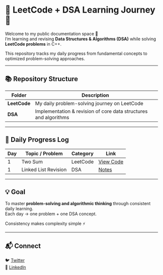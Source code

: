 # 🧠 LeetCode + DSA Learning Journey 🚀

Welcome to my public documentation space 👋  
I’m learning and revising **Data Structures & Algorithms (DSA)** while solving **LeetCode problems** in C++.  

This repository tracks my daily progress from fundamental concepts to optimized problem-solving approaches.

---

## 📚 Repository Structure

| Folder | Description |
|--------|--------------|
| **LeetCode** | My daily problem-solving journey on LeetCode |
| **DSA** | Implementation & revision of core data structures and algorithms |

---

## 📅 Daily Progress Log

| Day | Topic / Problem | Category | Link |
|-----|------------------|-----------|------|
| 1 | Two Sum | LeetCode | [View Code](LeetCode/Day1_TwoSum.cpp) |
| 1 | Linked List Revision | DSA | [Notes](DSA/LinkedList/Notes.md) |

---

## 💡 Goal

To master **problem-solving and algorithmic thinking** through consistent daily learning.  
Each day → one problem + one DSA concept.  

Consistency makes complexity simple ⚡  

---

## 📬 Connect
🐦 [Twitter](https://x.com/YOUR_USERNAME)  
💼 [LinkedIn](https://linkedin.com/in/YOUR_LINKEDIN)

